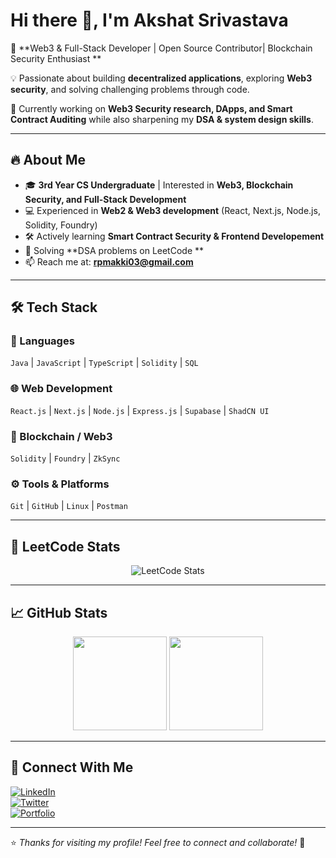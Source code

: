 # Hi there 👋, I'm Akshat Srivastava

🚀 **Web3 & Full-Stack Developer | Open Source Contributor| Blockchain Security Enthusiast  **  

💡 Passionate about building **decentralized applications**, exploring **Web3 security**, and solving challenging problems through code.  

🎯 Currently working on **Web3 Security research, DApps, and Smart Contract Auditing** while also sharpening my **DSA & system design skills**.

---

## 🔥 About Me
- 🎓 **3rd Year CS Undergraduate** | Interested in **Web3, Blockchain Security, and Full-Stack Development**
- 💻 Experienced in **Web2 & Web3 development** (React, Next.js, Node.js, Solidity, Foundry)
- 🛠️ Actively learning **Smart Contract Security & Frontend Developement**
- 🧠 Solving **DSA problems on LeetCode ** 
- 📫 Reach me at: **[rpmakki03@gmail.com](mailto:rpmakki03@gmail.com)**

---

## 🛠️ Tech Stack
### 🚀 Languages
`Java`  | `JavaScript` | `TypeScript` | `Solidity` | `SQL`

### 🌐 Web Development
`React.js` | `Next.js` | `Node.js` | `Express.js` | `Supabase` | `ShadCN UI`

### 🔗 Blockchain / Web3
`Solidity` | `Foundry` | `ZkSync`

### ⚙️ Tools & Platforms
`Git` | `GitHub` | `Linux` | `Postman`

---

## 🧩 LeetCode Stats
<p align="center">
  <img src="https://leetcard.jacoblin.cool/rpmakki?theme=dark&font=Baloo%20Tamma%202&ext=contest" alt="LeetCode Stats" />
</p>

---
## 📈 GitHub Stats
<p align="center">
  <img src="https://github-readme-stats.vercel.app/api?username=rpmakki03&show_icons=true&theme=radical" height="150"/>
  <img src="https://github-readme-stats.vercel.app/api/top-langs/?username=rpmakki03&layout=compact&theme=radical" height="150"/>
</p>

---

## 🤝 Connect With Me
[![LinkedIn](https://img.shields.io/badge/LinkedIn-blue?style=for-the-badge&logo=linkedin)](https://linkedin.com/in/your-linkedin)  
[![Twitter](https://img.shields.io/badge/Twitter-black?style=for-the-badge&logo=twitter)](https://x.com/rpmakki)  
[![Portfolio](https://img.shields.io/badge/Portfolio-orange?style=for-the-badge&logo=firefox)](https://www.linkedin.com/in/akshat-srivastava-814505216?utm_source=share&utm_campaign=share_via&utm_content=profile&utm_medium=android_app)

---

⭐️ *Thanks for visiting my profile! Feel free to connect and collaborate!* 🚀
